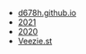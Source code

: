 ﻿ - [d678h.github.io](https://github.com/d678h/d678h.github.io)
 - [2021](/y/2021.md)
 - [2020](/y/2020.md)
 - [Veezie.st](/y/veezie.txt)
